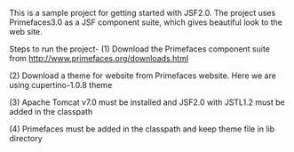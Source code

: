 This is a sample project for getting started with JSF2.0. The project uses Primefaces3.0 as a JSF component suite, which gives beautiful look to the web site.

Steps to run the project-
(1) Download the Primefaces component suite from http://www.primefaces.org/downloads.html

(2) Download a theme for website from Primefaces website. Here we are using cupertino-1.0.8 theme

(3) Apache Tomcat v7.0 must be installed and  JSF2.0 with JSTL1.2 must be added in the classpath

(4) Primefaces must be added in the classpath and keep theme file in lib directory